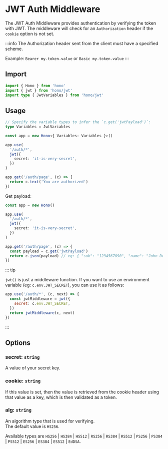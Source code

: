 # JWT Auth Middleware

The JWT Auth Middleware provides authentication by verifying the token with JWT.
The middleware will check for an `Authorization` header if the `cookie` option is not set.

:::info
The Authorization header sent from the client must have a specified scheme.

Example: `Bearer my.token.value` or `Basic my.token.value`
:::

## Import

```ts
import { Hono } from 'hono'
import { jwt } from 'hono/jwt'
import type { JwtVariables } from 'hono/jwt'
```

## Usage

```ts
// Specify the variable types to infer the `c.get('jwtPayload')`:
type Variables = JwtVariables

const app = new Hono<{ Variables: Variables }>()

app.use(
  '/auth/*',
  jwt({
    secret: 'it-is-very-secret',
  })
)

app.get('/auth/page', (c) => {
  return c.text('You are authorized')
})
```

Get payload:

```ts
const app = new Hono()

app.use(
  '/auth/*',
  jwt({
    secret: 'it-is-very-secret',
  })
)

app.get('/auth/page', (c) => {
  const payload = c.get('jwtPayload')
  return c.json(payload) // eg: { "sub": "1234567890", "name": "John Doe", "iat": 1516239022 }
})
```

::: tip

`jwt()` is just a middleware function. If you want to use an environment variable (eg: `c.env.JWT_SECRET`), you can use it as follows:

```js
app.use('/auth/*', (c, next) => {
  const jwtMiddleware = jwt({
    secret: c.env.JWT_SECRET,
  })
  return jwtMiddleware(c, next)
})
```

:::

## Options

### <Badge type="danger" text="required" /> secret: `string`
A value of your secret key.
### <Badge type="info" text="optional" /> cookie: `string`
If this value is set, then the value is retrieved from the cookie header using that value as a key, which is then validated as a token.
### <Badge type="info" text="optional" /> alg: `string`
An algorithm type that is used for verifying.  
The default value is `HS256`.

Available types are `HS256` | `HS384` | `HS512` | `RS256` | `RS384` | `RS512` | `PS256` | `PS384` | `PS512` | `ES256` | `ES384` | `ES512` | `EdDSA`.  